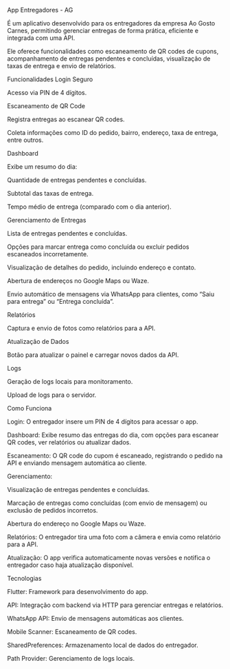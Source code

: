 App Entregadores - AG 

É um aplicativo desenvolvido para os entregadores da empresa Ao Gosto Carnes, permitindo gerenciar entregas de forma prática, eficiente e integrada com uma API.

Ele oferece funcionalidades como escaneamento de QR codes de cupons, acompanhamento de entregas pendentes e concluídas, visualização de taxas de entrega e envio de relatórios.

Funcionalidades
Login Seguro

Acesso via PIN de 4 dígitos.

Escaneamento de QR Code

Registra entregas ao escanear QR codes.

Coleta informações como ID do pedido, bairro, endereço, taxa de entrega, entre outros.

Dashboard

Exibe um resumo do dia:

Quantidade de entregas pendentes e concluídas.

Subtotal das taxas de entrega.

Tempo médio de entrega (comparado com o dia anterior).

Gerenciamento de Entregas

Lista de entregas pendentes e concluídas.

Opções para marcar entrega como concluída ou excluir pedidos escaneados incorretamente.

Visualização de detalhes do pedido, incluindo endereço e contato.

Abertura de endereços no Google Maps ou Waze.

Envio automático de mensagens via WhatsApp para clientes, como “Saiu para entrega” ou “Entrega concluída”.

Relatórios

Captura e envio de fotos como relatórios para a API.

Atualização de Dados

Botão para atualizar o painel e carregar novos dados da API.

Logs

Geração de logs locais para monitoramento.

Upload de logs para o servidor.

Como Funciona

Login: O entregador insere um PIN de 4 dígitos para acessar o app.

Dashboard: Exibe resumo das entregas do dia, com opções para escanear QR codes, ver relatórios ou atualizar dados.

Escaneamento: O QR code do cupom é escaneado, registrando o pedido na API e enviando mensagem automática ao cliente.

Gerenciamento:

Visualização de entregas pendentes e concluídas.

Marcação de entregas como concluídas (com envio de mensagem) ou exclusão de pedidos incorretos.

Abertura do endereço no Google Maps ou Waze.

Relatórios: O entregador tira uma foto com a câmera e envia como relatório para a API.

Atualização: O app verifica automaticamente novas versões e notifica o entregador caso haja atualização disponível.

Tecnologias

Flutter: Framework para desenvolvimento do app.

API: Integração com backend via HTTP para gerenciar entregas e relatórios.

WhatsApp API: Envio de mensagens automáticas aos clientes.

Mobile Scanner: Escaneamento de QR codes.

SharedPreferences: Armazenamento local de dados do entregador.

Path Provider: Gerenciamento de logs locais.
